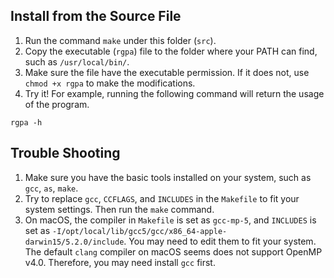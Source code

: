 ## Install from the Source File
1. Run the command `make` under this folder (`src`).
2. Copy the executable (`rgpa`) file to the folder where your PATH can find, such as `/usr/local/bin/`.
2. Make sure the file have the executable permission.  If it does not, use `chmod +x rgpa` to make the modifications.
3. Try it! For example, running the following command will return the usage of the program. 

```
rgpa -h 
```

## Trouble Shooting
1. Make sure you have the basic tools installed on your system, such as `gcc`, `as`, `make`.
2. Try to replace `gcc`, `CCFLAGS`, and `INCLUDES` in the `Makefile` to fit your system settings. Then run the `make` command.
3. On macOS, the compiler in `Makefile` is set as `gcc-mp-5`, and `INCLUDES` is set as `-I/opt/local/lib/gcc5/gcc/x86_64-apple-darwin15/5.2.0/include`. You may need to edit them to fit your system. The default `clang` compiler on macOS seems does not support OpenMP v4.0. Therefore, you may need install `gcc` first. 


